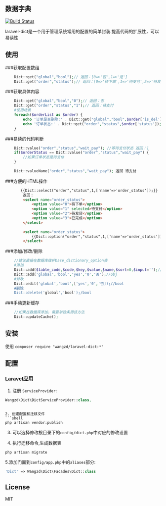 ## 数据字典
[![Build Status](https://travis-ci.org/wangzhoudong/laravel-dict.svg?branch=master)](https://travis-ci.org/wangzhoudong/laravel-dict)


laravel-dict是一个用于管理系统常用的配置的简单封装.提高代码的扩展性，可以易读性

## 使用

###获取配置数组
```php
    Dict::get("global","bool");// 返回：[0=>'否',1=>'是']
    Dict::get("order","status");// 返回：[0=>'待下单',1=>'待支付',2=>'待发货',3=>'已完成']
```
###获取具体内容    
```php
    Dict::get("global","bool","0");// 返回：否
    Dict::get("order","status","1");// 返回：待支付
    #使用场景
    foreach($orderList as $order) {
        echo '订单是否删除:' . Dict::get("global","bool",$order['is_del']);//否
        echo '订单状态:' . Dict::get("order","status",$order['status']);//待支付
    }
```
###易读的代码判断
```php
    Dict::value("order","status","wait_pay"); //等待支付状态 返回：1
    if($orderStatus == Dict::value("order","status","wait_pay") {
        //如果订单状态是待支付    
    }
    
    Dict::valueName("order","status","wait_pay"); 返回 待支付
```    
###方便的HTML操作
```html
       {{Dict::select("order","status",1,['name'=>'order_status']);}} 
        返回：
        <select name="order_status">
            <option value="0">待下单</option>
            <option value="1" selected>待支付</option>
            <option value="2">待发货</option>
            <option value="3">已完成</option>
        </select>
        
        <select name="order_status">
            {{Dict::option("order","status",1,['name'=>'order_status']);}} 
        </select>
```
###添加/修改/删除
```php
    //建议直接在数据库维护base_dictionary_option表
	#添加
    Dict::add($table_code,$code,$key,$value,$name,$sort=0,$input='');//obj
    Dict::add('global','bool','yes','0','否');//obj
    #修改
    Dict::edit('global','bool',['yes','0','否]);//bool
    #删除
    Dict::delete('global','bool');/bool 
```

    
###手动更新缓存
```php
    //如果在数据库添加，需要单独条用该方法
    Dict::updateCache();
```
## 安装

使用
`composer require "wangzd/laravel-dict:*"`

## 配置

### Laravel应用
1. 注册 `ServiceProvider`:
```php
Wangzd\Dict\DictServiceProvider::class,
```
```

2. 创建配置和迁移文件
```shell
php artisan vendor:publish
```

3. 可以选择修改根目录下的`config/dict.php`中对应的修改设置

4. 执行迁移命令,生成数据表
```shell
php artisan migrate
```

5.添加门面到`config/app.php`中的`aliases`部分:
```php
'Dict' => Wangzd\Dict\Facades\Dict::class
```


## License

MIT
